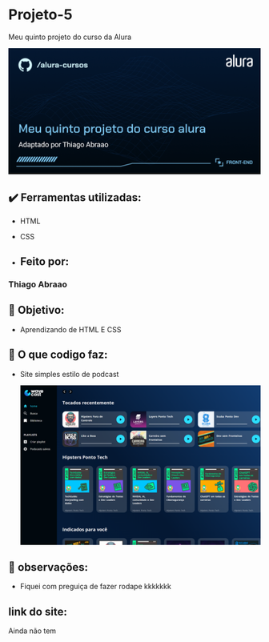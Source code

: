 # Projeto-5
 Meu quinto projeto do curso da Alura

![image](https://github.com/Thiago-engenheiro/Projeto-05/blob/main/Imagens/Imagens-github/Front-end-Meu%20quinto%20projeto%20do%20curso%20alura%20.png)

## ✔️ Ferramentas utilizadas:

* HTML

* CSS
  
* ## Feito por:

### Thiago Abraao

## 🎯 Objetivo:

* Aprendizando de HTML E CSS

## 🔨 O que codigo faz:

* Site simples estilo de podcast

  ![image](https://github.com/Thiago-engenheiro/Projeto-05/blob/main/Imagens/Imagens-github/Foto%20do%20site.png)

## 🚧 observações:

* Fiquei com preguiça de fazer rodape kkkkkkk 

## link do site:

Ainda não tem

